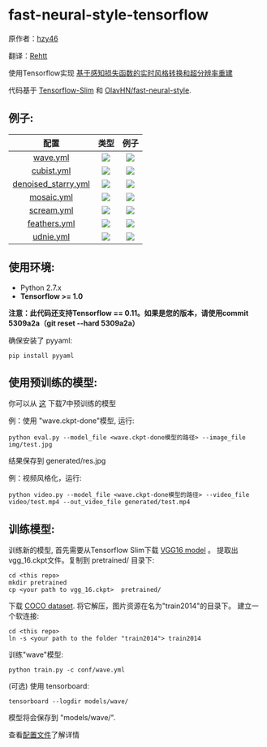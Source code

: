 # fast-neural-style-tensorflow

原作者：[hzy46](https://github.com/hzy46/fast-neural-style-tensorflow)

翻译：[Rehtt](https://github.com/rehtt)

使用Tensorflow实现 [基于感知损失函数的实时风格转换和超分辨率重建](https://arxiv.org/abs/1603.08155)

代码基于 [Tensorflow-Slim](https://github.com/tensorflow/models/tree/master/slim) 和 [OlavHN/fast-neural-style](https://github.com/OlavHN/fast-neural-style).

## 例子:

|                             配置                             |                             类型                             |                             例子                             |
| :----------------------------------------------------------: | :----------------------------------------------------------: | :----------------------------------------------------------: |
| [wave.yml](https://github.com/hzy46/fast-neural-style-tensorflow/blob/master/conf/wave.yml) | ![](https://github.com/hzy46/fast-neural-style-tensorflow/blob/master/img/results/style_wave.jpg) | ![](https://github.com/hzy46/fast-neural-style-tensorflow/blob/master/img/results/wave.jpg) |
| [cubist.yml](https://github.com/hzy46/fast-neural-style-tensorflow/blob/master/conf/cubist.yml) | ![](https://github.com/hzy46/fast-neural-style-tensorflow/blob/master/img/results/style_cubist.jpg) | ![](https://github.com/hzy46/fast-neural-style-tensorflow/blob/master/img/results/cubist.jpg) |
| [denoised_starry.yml](https://github.com/hzy46/fast-neural-style-tensorflow/blob/master/conf/denoised_starry.yml) | ![](https://github.com/hzy46/fast-neural-style-tensorflow/blob/master/img/results/style_denoised_starry.jpg) | ![](https://github.com/hzy46/fast-neural-style-tensorflow/blob/master/img/results/denoised_starry.jpg) |
| [mosaic.yml](https://github.com/hzy46/fast-neural-style-tensorflow/blob/master/conf/mosaic.yml) | ![](https://github.com/hzy46/fast-neural-style-tensorflow/blob/master/img/results/style_mosaic.jpg) | ![](https://github.com/hzy46/fast-neural-style-tensorflow/blob/master/img/results/mosaic.jpg) |
| [scream.yml](https://github.com/hzy46/fast-neural-style-tensorflow/blob/master/conf/scream.yml) | ![](https://github.com/hzy46/fast-neural-style-tensorflow/blob/master/img/results/style_scream.jpg) | ![](https://github.com/hzy46/fast-neural-style-tensorflow/blob/master/img/results/scream.jpg) |
| [feathers.yml](https://github.com/hzy46/fast-neural-style-tensorflow/blob/master/conf/feathers.yml) | ![](https://github.com/hzy46/fast-neural-style-tensorflow/blob/master/img/results/style_feathers.jpg) | ![](https://github.com/hzy46/fast-neural-style-tensorflow/blob/master/img/results/feathers.jpg) |
| [udnie.yml](https://github.com/hzy46/fast-neural-style-tensorflow/blob/master/conf/udnie.yml) | ![](https://github.com/hzy46/fast-neural-style-tensorflow/blob/master/img/results/style_udnie.jpg) | ![](https://github.com/hzy46/fast-neural-style-tensorflow/blob/master/img/results/udnie.jpg) |

## 使用环境:

- Python 2.7.x
- <b>Tensorflow >= 1.0</b>

<b>注意：此代码还支持Tensorflow == 0.11。如果是您的版本，请使用commit 5309a2a（git reset --hard 5309a2a）</b>

确保安装了 pyyaml:

```
pip install pyyaml
```

## 使用预训练的模型:

你可以从 [这](https://pan.baidu.com/s/1i4GTS4d) 下载7中预训练的模型

例：使用 "wave.ckpt-done"模型, 运行:

```
python eval.py --model_file <wave.ckpt-done模型的路径> --image_file img/test.jpg
```

结果保存到 generated/res.jpg

例：视频风格化，运行:

```
python video.py --model_file <wave.ckpt-done模型的路径> --video_file video/test.mp4 --out_video_file generated/test.mp4
```



## 训练模型:

训练新的模型, 首先需要从Tensorflow Slim下载 [VGG16 model](http://download.tensorflow.org/models/vgg_16_2016_08_28.tar.gz) 。 提取出 vgg_16.ckpt文件。复制到 pretrained/ 目录下:

```
cd <this repo>
mkdir pretrained
cp <your path to vgg_16.ckpt>  pretrained/
```

下载 [COCO dataset](http://msvocds.blob.core.windows.net/coco2014/train2014.zip). 将它解压，图片资源在名为"train2014"的目录下。 建立一个软连接:

```
cd <this repo>
ln -s <your path to the folder "train2014"> train2014
```

训练"wave"模型:

```
python train.py -c conf/wave.yml
```

(可选) 使用 tensorboard:

```
tensorboard --logdir models/wave/
```

模型将会保存到 "models/wave/".

查看[配置文件](https://github.com/hzy46/fast-neural-style-tensorflow/blob/master/conf/wave.yml)了解详情
